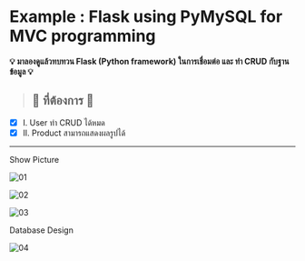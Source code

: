 # Example : Flask using PyMySQL for MVC programming
**:bulb: มาลองดูแล้วทบทวน Flask (Python framework) ในการเชื่อมต่อ และ ทำ CRUD กับฐานข้อมูล :bulb:**

> ## :checkered_flag: ที่ต้องการ :checkered_flag:

- [x] I. User ทำ CRUD ได้หมด
- [x] II. Product สามารถแสดงผลรูปได้

---

Show Picture

![01](https://user-images.githubusercontent.com/75871892/218499961-27cd6f1b-592f-4d6a-af47-d2cbe67a62d5.jpg)

![02](https://user-images.githubusercontent.com/75871892/218499968-f3e5a08f-3947-46ba-925f-7c29fceed110.jpg)

![03](https://user-images.githubusercontent.com/75871892/218499972-7faec4be-11d3-4f16-800b-6d6adc3153c3.jpg)

Database Design

![04](https://user-images.githubusercontent.com/75871892/218499984-4ba35bc6-5603-44a2-94d1-6fd922a057b2.jpg)


